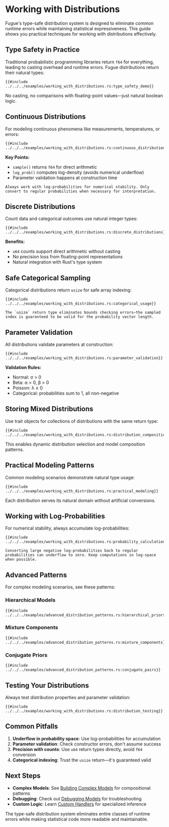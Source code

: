 # Working with Distributions

Fugue's type-safe distribution system is designed to eliminate common runtime errors while maintaining statistical expressiveness. This guide shows you practical techniques for working with distributions effectively.

## Type Safety in Practice

Traditional probabilistic programming libraries return `f64` for everything, leading to casting overhead and runtime errors. Fugue distributions return their natural types:

```rust,ignore
{{#include ../../../examples/working_with_distributions.rs:type_safety_demo}}
```

No casting, no comparisons with floating-point values—just natural boolean logic.

## Continuous Distributions

For modeling continuous phenomena like measurements, temperatures, or errors:

```rust,ignore
{{#include ../../../examples/working_with_distributions.rs:continuous_distributions}}
```

**Key Points:**

- `sample()` returns `f64` for direct arithmetic
- `log_prob()` computes log-density (avoids numerical underflow)
- Parameter validation happens at construction time

```admonish tip
Always work with log-probabilities for numerical stability. Only convert to regular probabilities when necessary for interpretation.
```

## Discrete Distributions

Count data and categorical outcomes use natural integer types:

```rust,ignore
{{#include ../../../examples/working_with_distributions.rs:discrete_distributions}}
```

**Benefits:**

- `u64` counts support direct arithmetic without casting
- No precision loss from floating-point representations
- Natural integration with Rust's type system

## Safe Categorical Sampling

Categorical distributions return `usize` for safe array indexing:

```rust,ignore
{{#include ../../../examples/working_with_distributions.rs:categorical_usage}}
```

```admonish note
The `usize` return type eliminates bounds checking errors—the sampled index is guaranteed to be valid for the probability vector length.
```

## Parameter Validation

All distributions validate parameters at construction:

```rust,ignore
{{#include ../../../examples/working_with_distributions.rs:parameter_validation}}
```

**Validation Rules:**

- Normal: σ > 0
- Beta: α > 0, β > 0  
- Poisson: λ ≥ 0
- Categorical: probabilities sum to 1, all non-negative

## Storing Mixed Distributions

Use trait objects for collections of distributions with the same return type:

```rust,ignore
{{#include ../../../examples/working_with_distributions.rs:distribution_composition}}
```

This enables dynamic distribution selection and model composition patterns.

## Practical Modeling Patterns

Common modeling scenarios demonstrate natural type usage:

```rust,ignore
{{#include ../../../examples/working_with_distributions.rs:practical_modeling}}
```

Each distribution serves its natural domain without artificial conversions.

## Working with Log-Probabilities

For numerical stability, always accumulate log-probabilities:

```rust,ignore
{{#include ../../../examples/working_with_distributions.rs:probability_calculations}}
```

```admonish warning
Converting large negative log-probabilities back to regular probabilities can underflow to zero. Keep computations in log-space when possible.
```

## Advanced Patterns

For complex modeling scenarios, see these patterns:

### Hierarchical Models

```rust,ignore
{{#include ../../../examples/advanced_distribution_patterns.rs:hierarchical_priors}}
```

### Mixture Components

```rust,ignore
{{#include ../../../examples/advanced_distribution_patterns.rs:mixture_components}}
```

### Conjugate Priors

```rust,ignore
{{#include ../../../examples/advanced_distribution_patterns.rs:conjugate_pairs}}
```

## Testing Your Distributions

Always test distribution properties and parameter validation:

```rust,ignore
{{#include ../../../examples/working_with_distributions.rs:distribution_testing}}
```

## Common Pitfalls

1. **Underflow in probability space**: Use log-probabilities for accumulation
2. **Parameter validation**: Check constructor errors, don't assume success
3. **Precision with counts**: Use `u64` return types directly, avoid `f64` conversion
4. **Categorical indexing**: Trust the `usize` return—it's guaranteed valid

## Next Steps

- **Complex Models**: See [Building Complex Models](./building-complex-models.md) for compositional patterns
- **Debugging**: Check out [Debugging Models](./debugging-models.md) for troubleshooting
- **Custom Logic**: Learn [Custom Handlers](./custom-handlers.md) for specialized inference

The type-safe distribution system eliminates entire classes of runtime errors while making statistical code more readable and maintainable.
